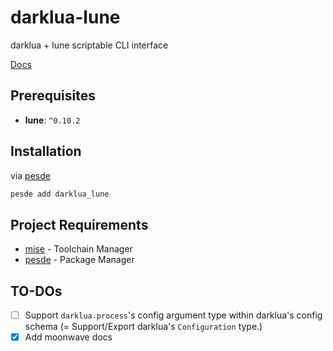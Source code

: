 # darklua-lune
darklua + lune scriptable CLI interface

[Docs](https://jiwonz.github.io/darklua-lune/)

## Prerequisites
- **lune**: `^0.10.2`

## Installation
via [pesde](https://pesde.dev/packages/jiwonz/darklua_lune)
```sh
pesde add darklua_lune
```

## Project Requirements
- [mise](https://github.com/jdx/mise) - Toolchain Manager
- [pesde](https://github.com/pesde-pkg/pesde) - Package Manager

## TO-DOs
- [ ] Support `darklua.process`'s config argument type within darklua's config schema (= Support/Export darklua's `Configuration` type.)
- [x] Add moonwave docs
